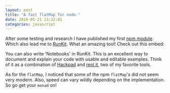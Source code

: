 ```yaml
---
layout: post
title: "A fast flatMap for node."
date: 2016-05-21 13:22:01
categories: javascript
---
```


After some testing and research I have published my first [npm module](https://www.npmjs.com/package/flatmap-fast). Which also lead me to [RunKit](https://runkit.com/). What an amazing tool! Check out this embed:

<script src="https://embed.runkit.com"></script>
<div id="flatmap-fast-example">
</div>
<script>
(() => {
  'use strict';
  document.addEventListener('DOMContentLoaded', () => {
    const notebook = RunKit.createNotebook({
      // the parent element for the new notebook
      element: document.getElementById("flatmap-fast-example"),

      // specify the source of the notebook
      source: `
(() => {
  'use strict';
  const flatMap = require('flatmap-fast');

  const arrNum = [
    [],
    [1],
    [2, 3]
  ];

  return (
    flatMap(arrNum, (i) => {
      return i + i;
    })
  );
})();
`,
      nodeVersion: ">=4.x.x"
    });
  });
})();
</script>

You can also write 'Notebooks' in RunKit. This is an excellent way to document and explain your code with usable and editable examples. Think of it as a combination of [Hackpad](https://hackpad.com/) and [repl.it](https://repl.it/), two of my favorite tools.

As for the `flatMap`, I noticed that some of the npm `flatMap`'s did not seem very modern. Also, speed can vary wildly depending on the implementation. So go get your `monad` on!
